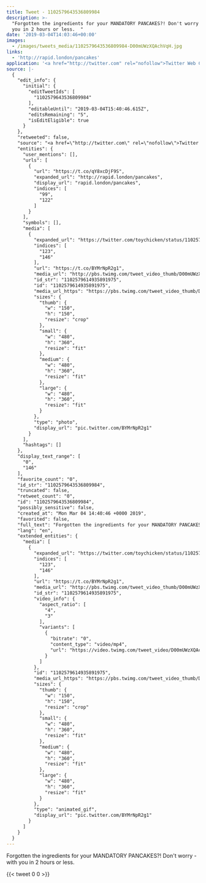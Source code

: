 ```yaml
---
title: Tweet - 1102579643536809984
description: >-
  "Forgotten the ingredients for your MANDATORY PANCAKES?! Don't worry - with
  you in 2 hours or less.  "
date: '2019-03-04T14:03:46+00:00'
images:
  - /images/tweets_media/1102579643536809984-D00mUWzXQAchVqH.jpg
links:
  - 'http://rapid.london/pancakes'
application: '<a href="http://twitter.com" rel="nofollow">Twitter Web Client</a>'
source: |-
  {
    "edit_info": {
      "initial": {
        "editTweetIds": [
          "1102579643536809984"
        ],
        "editableUntil": "2019-03-04T15:40:46.615Z",
        "editsRemaining": "5",
        "isEditEligible": true
      }
    },
    "retweeted": false,
    "source": "<a href=\"http://twitter.com\" rel=\"nofollow\">Twitter Web Client</a>",
    "entities": {
      "user_mentions": [],
      "urls": [
        {
          "url": "https://t.co/qY8xcDjF9S",
          "expanded_url": "http://rapid.london/pancakes",
          "display_url": "rapid.london/pancakes",
          "indices": [
            "99",
            "122"
          ]
        }
      ],
      "symbols": [],
      "media": [
        {
          "expanded_url": "https://twitter.com/toychicken/status/1102579643536809984/photo/1",
          "indices": [
            "123",
            "146"
          ],
          "url": "https://t.co/BYMrNpR2g1",
          "media_url": "http://pbs.twimg.com/tweet_video_thumb/D00mUWzXQAchVqH.jpg",
          "id_str": "1102579614935891975",
          "id": "1102579614935891975",
          "media_url_https": "https://pbs.twimg.com/tweet_video_thumb/D00mUWzXQAchVqH.jpg",
          "sizes": {
            "thumb": {
              "w": "150",
              "h": "150",
              "resize": "crop"
            },
            "small": {
              "w": "480",
              "h": "360",
              "resize": "fit"
            },
            "medium": {
              "w": "480",
              "h": "360",
              "resize": "fit"
            },
            "large": {
              "w": "480",
              "h": "360",
              "resize": "fit"
            }
          },
          "type": "photo",
          "display_url": "pic.twitter.com/BYMrNpR2g1"
        }
      ],
      "hashtags": []
    },
    "display_text_range": [
      "0",
      "146"
    ],
    "favorite_count": "0",
    "id_str": "1102579643536809984",
    "truncated": false,
    "retweet_count": "0",
    "id": "1102579643536809984",
    "possibly_sensitive": false,
    "created_at": "Mon Mar 04 14:40:46 +0000 2019",
    "favorited": false,
    "full_text": "Forgotten the ingredients for your MANDATORY PANCAKES?! Don't worry - with you in 2 hours or less. https://t.co/qY8xcDjF9S https://t.co/BYMrNpR2g1",
    "lang": "en",
    "extended_entities": {
      "media": [
        {
          "expanded_url": "https://twitter.com/toychicken/status/1102579643536809984/photo/1",
          "indices": [
            "123",
            "146"
          ],
          "url": "https://t.co/BYMrNpR2g1",
          "media_url": "http://pbs.twimg.com/tweet_video_thumb/D00mUWzXQAchVqH.jpg",
          "id_str": "1102579614935891975",
          "video_info": {
            "aspect_ratio": [
              "4",
              "3"
            ],
            "variants": [
              {
                "bitrate": "0",
                "content_type": "video/mp4",
                "url": "https://video.twimg.com/tweet_video/D00mUWzXQAchVqH.mp4"
              }
            ]
          },
          "id": "1102579614935891975",
          "media_url_https": "https://pbs.twimg.com/tweet_video_thumb/D00mUWzXQAchVqH.jpg",
          "sizes": {
            "thumb": {
              "w": "150",
              "h": "150",
              "resize": "crop"
            },
            "small": {
              "w": "480",
              "h": "360",
              "resize": "fit"
            },
            "medium": {
              "w": "480",
              "h": "360",
              "resize": "fit"
            },
            "large": {
              "w": "480",
              "h": "360",
              "resize": "fit"
            }
          },
          "type": "animated_gif",
          "display_url": "pic.twitter.com/BYMrNpR2g1"
        }
      ]
    }
  }
---
```

Forgotten the ingredients for your MANDATORY PANCAKES?! Don't worry - with you in 2 hours or less.  
    
{{< tweet 0 0 >}}
    
